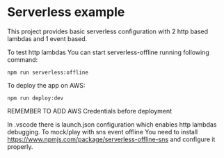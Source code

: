 # Serverless example
This project provides basic serverless configuration with 2 http based lambdas and 1 event based.

To test http lambdas You can start serverless-offline
running following command:
```
npm run serverless:offline
```

To deploy the app on AWS:
```
npm run deploy:dev
```

REMEMBER TO ADD AWS Credentials before deployment

In .vscode there is launch.json configuration which enables http lambdas debugging. To mock/play with sns event offline You need to install https://www.npmjs.com/package/serverless-offline-sns and configure it properly.